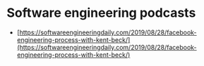 # Software engineering podcasts

* [https://softwareengineeringdaily.com/2019/08/28/facebook-engineering-process-with-kent-beck/](https://softwareengineeringdaily.com/2019/08/28/facebook-engineering-process-with-kent-beck/)

